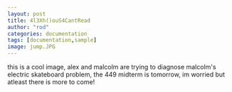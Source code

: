 ```yaml
---
layout: post
title: 4l3Xh()ouS4CantRead
author: "rod"
categories: documentation
tags: [documentation,sample]
image: jump.JPG
---
```


this is a cool image, alex and malcolm are trying to diagnose malcolm's electric skateboard problem, the 449 midterm is tomorrow, im worried but atleast there is more to come!